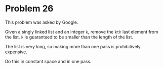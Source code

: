 # Problem 26

This problem was asked by Google.

Given a singly linked list and an integer ```k```, remove the ```kth``` last element from the list. ```k``` is guaranteed to be smaller than the length of the list.

The list is very long, so making more than one pass is prohibitively expensive.

Do this in constant space and in one pass.